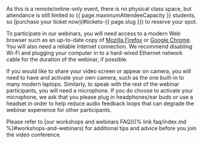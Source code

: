 As this is a remote/online-only event, there is no physical class space, but attendance is still limited to {{ page.maximumAttendeeCapacity }} students, so [purchase your ticket now](#tickets-{{ page.slug }}) to reserve your spot.

To participate in our webinars, you will need access to a modern Web browser such as an up-to-date copy of [Mozilla Firefox](https://www.mozilla.org/firefox/) or [Google Chrome](https://www.google.com/chrome/). You will also need a reliable Internet connection. We recommend disabling Wi-Fi and plugging your computer in to a hard-wired Ethernet network cable for the duration of the webinar, if possible.

If you would like to share your video screen or appear on camera, you will need to have and activate your own camera, such as the one built-in to many modern laptops. Similarly, to speak with the rest of the webinar participants, you will need a microphone. If you do choose to activate your microphone, we ask that you please plug in headphones/ear buds or use a headset in order to help reduce audio feedback loops that can degrade the webinar experience for other participants.

Please refer to [our workshops and webinars FAQ]({% link faq/index.md %}#workshops-and-webinars) for additional tips and advice before you join the video conference.
